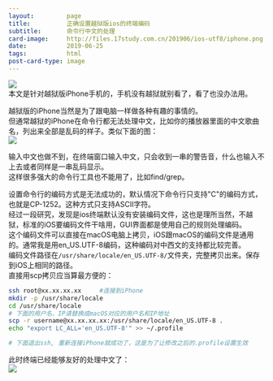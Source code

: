 ```yaml
---
layout:         page
title:          正确设置越狱版ios的终端编码
subtitle:       命令行中文的处理
card-image:		http://files.17study.com.cn/201906/ios-utf8/iphone.png
date:           2019-06-25
tags:           html
post-card-type: image
---
```

![](http://files.17study.com.cn/201906/ios-utf8/iphone.png)  
本文是针对越狱版iPhone手机的，手机没有越狱就别看了，看了也没办法用。  

越狱版的iPhone当然是为了跟电脑一样做各种有趣的事情的。  
但通常越狱的iPhone在命令行都无法处理中文，比如你的播放器里面的中文歌曲名，列出来全部是乱码的样子。类似下面的图：  
![](http://files.17study.com.cn/201906/ios-utf8/distort.png)  

输入中文也做不到，在终端窗口输入中文，只会收到一串的警告音，什么也输入不上去或者同样是一串乱码显示。  
这样很多强大的命令行工具也不能用了，比如find/grep。  

设置命令行的编码方式是无法成功的，默认情况下命令行只支持"C"的编码方式，也就是CP-1252。这种方式只支持ASCII字符。  
经过一段研究，发现是ios终端默认没有安装编码文件，这也是理所当然，不越狱，标准的iOS要编码文件干啥用，GUI界面都是使用自己的规则处理编码。  
这个编码文件可以直接在macOS电脑上拷贝，iOS跟macOS的编码文件是通用的。通常我是用en_US.UTF-8编码，这种编码对中西文的支持都比较完善。  
编码文件路径在`/usr/share/locale/en_US.UTF-8/`文件夹，完整拷贝出来。保存到iOS上相同的路径。  
直接用scp拷贝应当算最方便的：  
```bash
ssh root@xx.xx.xx.xx     #连接到iPhone
mkdir -p /usr/share/locale
cd /usr/share/locale
# 下面的用户名、IP请替换成macOS对应的用户名和IP地址
scp -r username@xx.xx.xx.xx:/usr/share/locale/en_US.UTF-8 .
echo "export LC_ALL='en_US.UTF-8'" >> ~/.profile

# 下面退出ssh, 重新连接iPhone就成功了，这是为了让修改之后的.profile设置生效
```
此时终端已经能够友好的处理中文了：  
![](http://files.17study.com.cn/201906/ios-utf8/chs.png)  

